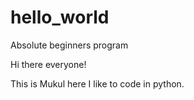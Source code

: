 # hello_world
Absolute beginners program

Hi there everyone!

This is Mukul here I like to code in python. 
